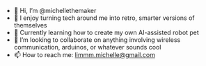 - 👋 Hi, I’m @michellethemaker
- 👀 I enjoy turning tech around me into retro, smarter versions of themselves
- 🌱 Currently learning how to create my own AI-assisted robot pet
- 💞️ I’m looking to collaborate on anything involving wireless communication, arduinos, or whatever sounds cool
- 📫 How to reach me: limmm.michelle@gmail.com

<!---
michellethemaker/michellethemaker is a ✨ special ✨ repository because its `README.md` (this file) appears on your GitHub profile.
You can click the Preview link to take a look at your changes.
--->

